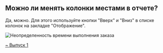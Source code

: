 ## Можно ли менять колонки местами в отчете?

Да, можно. Для этого используйте кнопки "Вверх" и "Вниз" в списке колонок на закладке "Отображение".  

![Неопределенность времени выполнения заказа](https://thumb.tildacdn.com/tild3633-3265-4730-a338-613231386163/-/resize/760x/-/format/webp/2021-07-15_17-35-40.png)

[~ Выпуск 1](~%20Выпуск%201)